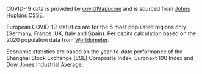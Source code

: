 COVID-19 data is provided by [covid19api.com](https://covid19api.com/) and is sourced from [Johns Hopkins CSSE](https://systems.jhu.edu/research/public-health/ncov/).

European COVID-19 statistics are for the 5 most populated regions only (Germany, France, UK, Italy and Spain). Per capita calculation based on the 2020 population data from [Worldometer](https://www.worldometers.info/world-population/population-by-country/).

Economic statistics are based on the year-to-date performance of the Shanghai Stock Exchange (SSE) Composite Index, Euronext 100 Index and Dow Jones Industrial Average.